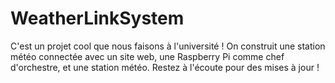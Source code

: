 # WeatherLinkSystem
C'est un projet cool que nous faisons à l'université ! On construit une station météo connectée avec un site web, une Raspberry Pi comme chef d'orchestre, et une station météo. Restez à l'écoute pour des mises à jour !
